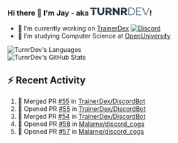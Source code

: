 ### Hi there 👋 I'm Jay - aka <img src="https://raw.githubusercontent.com/TurnrDev/TurnrDev/master/Logo/SVG/TurnrDev_Logo_Dark%20Blue%20%26%20Teal.svg" alt="TurnrDev" height="17.5px">!

- 🔭 I’m currently working on [TrainerDex](https://www.github.com/TrainerDex) [![Discord](https://discordapp.com/api/v6/guilds/364313717720219651/widget.png?style=shield)](http://discord.trainerdex.co.uk/)
- 🤔 I’m studying Computer Science at [OpenUniversity](http://www.open.ac.uk/courses/computing-it/degrees/bsc-computing-it-software-q62-soft)

![TurnrDev's Languages](https://github-readme-stats.vercel.app/api/top-langs/?username=TurnrDev&layout=compact&hide_border=true&title_color=1fa6aa&text_color=233247)
<br>
![TurnrDev's GitHub Stats](https://github-readme-stats.vercel.app/api?username=TurnrDev&show_icons=true&hide_border=true&count_private=true&include_all_commits=true&icon_color=1fa6aa&title_color=1fa6aa&text_color=233247)
<br>

## :zap: Recent Activity

<!--START_SECTION:activity-->
1. 🎉 Merged PR [#55](https://github.com/TrainerDex/DiscordBot/pull/55) in [TrainerDex/DiscordBot](https://github.com/TrainerDex/DiscordBot)
2. 💪 Opened PR [#55](https://github.com/TrainerDex/DiscordBot/pull/55) in [TrainerDex/DiscordBot](https://github.com/TrainerDex/DiscordBot)
3. 🎉 Merged PR [#54](https://github.com/TrainerDex/DiscordBot/pull/54) in [TrainerDex/DiscordBot](https://github.com/TrainerDex/DiscordBot)
4. 💪 Opened PR [#58](https://github.com/Malarne/discord_cogs/pull/58) in [Malarne/discord_cogs](https://github.com/Malarne/discord_cogs)
5. 💪 Opened PR [#57](https://github.com/Malarne/discord_cogs/pull/57) in [Malarne/discord_cogs](https://github.com/Malarne/discord_cogs)
<!--END_SECTION:activity-->
